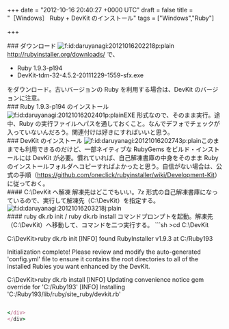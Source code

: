 
+++
date = "2012-10-16 20:40:27 +0000 UTC"
draft = false
title = "［Windows］ Ruby + DevKit のインストール"
tags = ["Windows","Ruby"]

+++
<div class="section">
    ### ダウンロード
    <img src="http://cdn-ak.f.st-hatena.com/images/fotolife/d/daruyanagi/20121016/20121016202218.png" alt="f:id:daruyanagi:20121016202218p:plain" title="f:id:daruyanagi:20121016202218p:plain" class="hatena-fotolife"/><a href="http://rubyinstaller.org/downloads/">http://rubyinstaller.org/downloads/</a> で、

<ul>
<li>Ruby 1.9.3-p194</li>
<li>DevKit-tdm-32-4.5.2-20111229-1559-sfx.exe</li>
</ul>をダウンロード。古いバージョンの Ruby を利用する場合は、DevKit のバージョンに注意。

</div>
<div class="section">
    ### Ruby 1.9.3-p194 のインストール
    <img src="http://cdn-ak.f.st-hatena.com/images/fotolife/d/daruyanagi/20121016/20121016202401.png" alt="f:id:daruyanagi:20121016202401p:plain" title="f:id:daruyanagi:20121016202401p:plain" class="hatena-fotolife"/>EXE 形式なので、そのまま実行。途中、Ruby の実行ファイルへパスを通しておくこと。なんでデフォでチェックが入っていないんだろう。関連付けは好きにすればいいと思う。

</div>
<div class="section">
    ### DevKit のインストール
    <img src="http://cdn-ak.f.st-hatena.com/images/fotolife/d/daruyanagi/20121016/20121016202743.png" alt="f:id:daruyanagi:20121016202743p:plain" title="f:id:daruyanagi:20121016202743p:plain" class="hatena-fotolife"/>このままでも利用できるのだけど、一部ネイティブな RubyGems をビルド・インストールには DevKit が必要。慣れていれば、自己解凍書庫の中身をそのまま Ruby のインストールフォルダへコピーすればよかったと思う。自信がない場合は、公式の手順（<a href="https://github.com/oneclick/rubyinstaller/wiki/Development-Kit">https://github.com/oneclick/rubyinstaller/wiki/Development-Kit</a>）に従っておく。

<div class="section">
    #### C:\DevKit へ解凍
    解凍先はどこでもいい。7z 形式の自己解凍書庫になっているので、実行して解凍先（C:\DevKit）を指定する。<img src="http://cdn-ak.f.st-hatena.com/images/fotolife/d/daruyanagi/20121016/20121016203218.jpg" alt="f:id:daruyanagi:20121016203218j:plain" title="f:id:daruyanagi:20121016203218j:plain" class="hatena-fotolife"/>

</div>
<div class="section">
    #### ruby dk.rb init / ruby dk.rb install
    コマンドプロンプトを起動。解凍先（C:\DevKit）へ移動して、コマンドを二つ実行する。
```sh
>cd C:\DevKit

C:\DevKit>ruby dk.rb init
[INFO] found RubyInstaller v1.9.3 at C:/Ruby193

Initialization complete! Please review and modify the auto-generated &#39;config.yml&#39; file to ensure it contains the root directories to all of the installed Rubies you want enhanced by the DevKit.

C:\DevKit>ruby dk.rb install
[INFO] Updating convenience notice gem override for &#39;C:/Ruby193&#39;
[INFO] Installing &#39;C:/Ruby193/lib/ruby/site_ruby/devkit.rb&#39;

```ruby dk.rb init は Ruby のインストールフォルダを検知して、config.yml を生成する。ruby dk.rb install はそれをもとに DevKit をインストールする。通常、config.yml の編集は必要ないはず。どうせなら RubyInstaller に DevKit も同梱しておいてほしいけれど（ライセンスの関係かな？　知らんけど）、ゆとり過ぎますかね。

</div>
</div>

